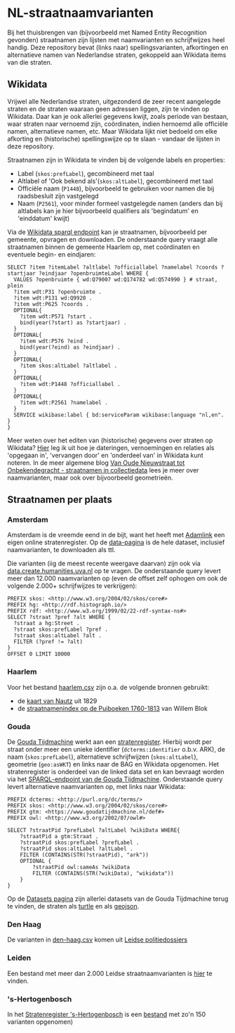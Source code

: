 # NL-straatnaamvarianten

Bij het thuisbrengen van (bijvoorbeeld met Named Entity Recognition gevonden) straatnamen zijn lijsten met naamvarianten en schrijfwijzes heel handig. Deze repository bevat (links naar) spellingsvarianten, afkortingen en alternatieve namen van Nederlandse straten, gekoppeld aan Wikidata items van die straten.

## Wikidata

Vrijwel alle Nederlandse straten, uitgezonderd de zeer recent aangelegde straten en de straten waaraan geen adressen liggen, zijn te vinden op Wikidata. Daar kan je ook allerlei gegevens kwijt, zoals periode van bestaan, waar straten naar vernoemd zijn, coördinaten, indien hernoemd alle officiële namen, alternatieve namen,  etc. Maar Wikidata lijkt niet bedoeld om elke afkorting en (historische) spellingswijze op te slaan - vandaar de lijsten in deze repository.

Straatnamen zijn in Wikidata te vinden bij de volgende labels en properties:

- Label (`skos:prefLabel`), gecombineerd met taal
- Altlabel of 'Ook bekend als'(`skos:altLabel`), gecombineerd met taal
- Officiële naam (`P1448`), bijvoorbeeld te gebruiken voor namen die bij raadsbesluit zijn vastgelegd
- Naam (`P2561`), voor minder formeel vastgelegde namen (anders dan bij altlabels kan je hier bijvoorbeeld qualifiers als 'begindatum' en 'einddatum' kwijt)

Via de [Wikidata sparql endpoint](https://query.wikidata.org/) kan je straatnamen, bijvoorbeeld per gemeente, opvragen en downloaden. De onderstaande query vraagt alle straatnamen binnen de gemeente Haarlem op, met coördinaten en eventuele begin- en eindjaren:

```
SELECT ?item ?itemLabel ?altlabel ?officiallabel ?namelabel ?coords ?startjaar ?eindjaar ?openbruimteLabel WHERE {
  VALUES ?openbruimte { wd:Q79007 wd:Q174782 wd:Q574990 } # straat, plein
  ?item wdt:P31 ?openbruimte .
  ?item wdt:P131 wd:Q9920 .
  ?item wdt:P625 ?coords .
  OPTIONAL{
    ?item wdt:P571 ?start .
    bind(year(?start) as ?startjaar) .
  }
  OPTIONAL{
    ?item wdt:P576 ?eind .
    bind(year(?eind) as ?eindjaar) .
  }
  OPTIONAL{
    ?item skos:altLabel ?altlabel .
  }
  OPTIONAL{
    ?item wdt:P1448 ?officiallabel .
  }
  OPTIONAL{
    ?item wdt:P2561 ?namelabel .
  }
  SERVICE wikibase:label { bd:serviceParam wikibase:language "nl,en". }
}

```

Meer weten over het editen van (historische) gegevens over straten op Wikidata? [Hier](https://github.com/mmmenno/linked-elo/tree/master/straten) leg ik uit hoe je dateringen, vernoemingen en relaties als 'opgegaan in', 'vervangen door' en 'onderdeel van' in Wikidata kunt noteren. In de meer algemene blog [Van Oude Nieuwstraat tot Onbekendegracht - straatnamen in collectiedata](http://islandsofmeaning.nl/straten-in-collecties/) lees je meer over naamvarianten, maar ook over bijvoorbeeld geometrieën.

## Straatnamen per plaats

### Amsterdam

Amsterdam is de vreemde eend in de bijt, want het heeft met [Adamlink](https://adamlink.nl/geo/streets/list) een eigen online stratenregister. Op de [data-pagina](https://adamlink.nl/data) is de hele dataset, inclusief naamvarianten, te downloaden als ttl.

Die varianten (iig de meest recente weergave daarvan) zijn ook via [data.create.humanities.uva.nl](https://data.create.humanities.uva.nl/) op te vragen. De onderstaande query levert meer dan 12.000 naamvarianten op (even de offset zelf ophogen om ook de volgende 2.000+ schrijfwijzes te verkrijgen):

```
PREFIX skos: <http://www.w3.org/2004/02/skos/core#>
PREFIX hg: <http://rdf.histograph.io/>
PREFIX rdf: <http://www.w3.org/1999/02/22-rdf-syntax-ns#>
SELECT ?straat ?pref ?alt WHERE {
  ?straat a hg:Street .
  ?straat skos:prefLabel ?pref .
  ?straat skos:altLabel ?alt .
  FILTER (?pref != ?alt)
} 
OFFSET 0 LIMIT 10000
```

### Haarlem

Voor het bestand [haarlem.csv](haarlem.csv) zijn o.a. de volgende bronnen gebruikt:

- de [kaart van Nautz](https://github.com/mmmenno/nautz) uit 1829
- de [straatnamenindex op de Puiboeken 1760-1813](https://geneaknowhow.net/script/dewit/haarlem-puiboeken.htm) van Willem Blok

### Gouda
De [Gouda Tijdmachine](https://www.goudatijdmachine.nl/) werkt aan een [stratenregister](https://www.goudatijdmachine.nl/data/straten). Hierbij wordt per straat onder meer een unieke identifier (`dcterms:identifier` o.b.v. ARK), de naam (`skos:prefLabel`), alternatieve schrijfwijzen (`skos:altLabel`), geometrie (`geo:asWKT`) en links naar de BAG en Wikidata opgenomen.
Het stratenregister is onderdeel van de linked data set en kan bevraagt worden via het [SPARQL-endpoint van de Gouda Tijdmachine](https://www.goudatijdmachine.nl/sparql/). Onderstaande query levert alternatieve naamvarianten op, met links naar Wikidata:

```
PREFIX dcterms: <http://purl.org/dc/terms/>
PREFIX skos: <http://www.w3.org/2004/02/skos/core#>
PREFIX gtm: <https://www.goudatijdmachine.nl/def#>
PREFIX owl: <http://www.w3.org/2002/07/owl#>

SELECT ?straatPid ?prefLabel ?altLabel ?wikiData WHERE{
    ?straatPid a gtm:Straat .
    ?straatPid skos:prefLabel ?prefLabel .
    ?straatPid skos:altLabel ?altLabel .
    FILTER (CONTAINS(STR(?straatPid), "ark"))
    OPTIONAL {
        ?straatPid owl:sameAs ?wikiData
        FILTER (CONTAINS(STR(?wikiData), "wikidata"))
    }
}
```

Op de [Datasets pagina](https://www.goudatijdmachine.nl/data/datasets) zijn allerlei datasets van de Gouda Tijdmachine terug te vinden, de straten als [turtle](https://n2t.net/ark:/60537/bmRzab) en als [geojson](https://n2t.net/ark:/60537/bSibaB).

### Den Haag

De varianten in [den-haag.csv](den-haag.csv) komen uit [Leidse politiedossiers](https://dossier071.hicsuntleones.nl/)

### Leiden

Een bestand met meer dan 2.000 Leidse straatnaamvarianten is [hier](https://github.com/mmmenno/linked-elo/tree/master/straten) te vinden.

### 's-Hertogenbosch

In het [Stratenregister 's-Hertogenbosch](https://github.com/mmmenno/stratenregister-den-bosch) is een [bestand](https://github.com/mmmenno/stratenregister-den-bosch/blob/main/schrijfwijzes/naamvarianten.csv) met zo'n 150 varianten opgenomen)


